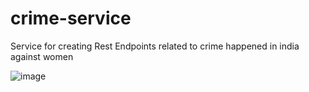 # crime-service
Service for creating Rest Endpoints related to crime happened in india against women

![image](https://github.com/user-attachments/assets/00b8c51a-3939-46ca-b641-d534a1b644b9)
